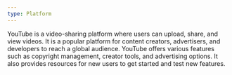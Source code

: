 ```yaml
---
type: Platform
---
```


YouTube is a video-sharing platform where users can upload, share, and view videos. It is a popular platform for content creators, advertisers, and developers to reach a global audience. YouTube offers various features such as copyright management, creator tools, and advertising options. It also provides resources for new users to get started and test new features.